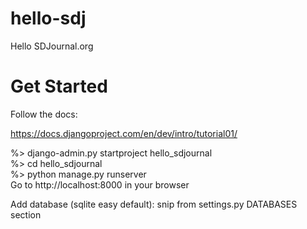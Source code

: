 hello-sdj
=========

Hello SDJournal.org


Get Started
===========

Follow the docs:

https://docs.djangoproject.com/en/dev/intro/tutorial01/

%> django-admin.py startproject hello_sdjournal  
%> cd hello_sdjournal  
%> python manage.py runserver  
Go to http://localhost:8000 in your browser


Add database (sqlite easy default):
snip from settings.py DATABASES section
